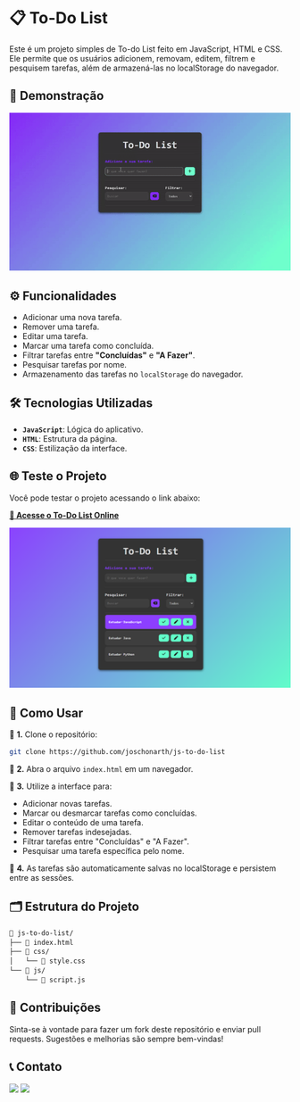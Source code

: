 # 📋 To-Do List

Este é um projeto simples de To-do List feito em JavaScript, HTML e CSS. Ele permite que os usuários adicionem, removam, editem, filtrem e pesquisem tarefas, além de armazená-las no localStorage do navegador.

## 🎥 Demonstração

<div align="center">

![Demonstração do Projeto](assets/to-do-list.gif)

</div>

## ⚙️ Funcionalidades

- Adicionar uma nova tarefa.
- Remover uma tarefa.
- Editar uma tarefa.
- Marcar uma tarefa como concluída.
- Filtrar tarefas entre **"Concluídas"** e **"A Fazer"**.
- Pesquisar tarefas por nome.
- Armazenamento das tarefas no `localStorage` do navegador.

## 🛠️ Tecnologias Utilizadas

- **`JavaScript`**: Lógica do aplicativo.
- **`HTML`**: Estrutura da página.
- **`CSS`**: Estilização da interface.

## 🌐 Teste o Projeto

Você pode testar o projeto acessando o link abaixo:

[**🔗 Acesse o To-Do List Online**](https://js-to-do-list-silk.vercel.app/)

[![Demonstração do Projeto](assets/to-do-list.png)](https://js-to-do-list-silk.vercel.app/)

## 🚀 Como Usar

📌 **1.** Clone o repositório:

```bash
git clone https://github.com/joschonarth/js-to-do-list
```

📌 **2.** Abra o arquivo `index.html` em um navegador.

📌 **3.** Utilize a interface para:

* Adicionar novas tarefas.
* Marcar ou desmarcar tarefas como concluídas.
* Editar o conteúdo de uma tarefa.
* Remover tarefas indesejadas.
* Filtrar tarefas entre "Concluídas" e "A Fazer".
* Pesquisar uma tarefa específica pelo nome.

📌 **4.** As tarefas são automaticamente salvas no localStorage e persistem entre as sessões.

## 🗂️ Estrutura do Projeto

```bash
📁 js-to-do-list/
├── 📄 index.html
├── 📁 css/
│   └── 📄 style.css
└── 📁 js/
    └── 📄 script.js
```

## 🤝 Contribuições

Sinta-se à vontade para fazer um fork deste repositório e enviar pull requests. Sugestões e melhorias são sempre bem-vindas!

## 📞 Contato 

<div>
    <a href="https://www.linkedin.com/in/joschonarth/" target="_blank"><img src="https://img.shields.io/badge/LinkedIn-0077B5?style=for-the-badge&logo=linkedin&logoColor=white" target="_blank"></a>
    <a href="mailto:joschonarth@gmail.com" target="_blank"><img src="https://img.shields.io/badge/Gmail-D14836?style=for-the-badge&logo=gmail&logoColor=white" target="_blank"></a>
</div>